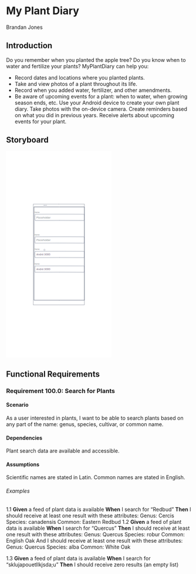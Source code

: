 # My Plant Diary

Brandan Jones

## Introduction

Do you remember when you planted the apple tree?  Do you know when to water and fertilize your plants? MyPlantDiary can help you:
-	Record dates and locations where you planted plants.
-	Take and view photos of a plant throughout its life.
-	Record when you added water, fertilizer, and other amendments.
-	Be aware of upcoming events for a plant: when to water, when growing season ends, etc.
Use your Android device to create your own plant diary.  Take photos with the on-device camera.  Create reminders based on what you did in previous years.   Receive alerts about upcoming events for your plant.

## Storyboard

![Storyboard](/MyPlantDiaryFirstScreen.png)

## Functional Requirements

### Requirement 100.0: Search for Plants

#### Scenario
As a user interested in plants, I want to be able to search plants based on any part of the name: genus, species, cultivar, or common name.
#### Dependencies
Plant search data are available and accessible.
####  Assumptions
Scientific names are stated in Latin.
Common names are stated in English.
###### Examples
1.1
**Given** a feed of plant data is available
**When** I search for “Redbud”
**Then** I should receive at least one result with these attributes: 
Genus: Cercis
Species: canadensis
Common: Eastern Redbud 
1.2
**Given** a feed of plant data is available
**When** I search for “Quercus”
**Then** I should receive at least one result with these attributes: 
Genus: Quercus
Species: robur
Common: English Oak
And I should receive at least one result with these attributes:
Genus: Quercus
Species: alba
Common: White Oak

1.3
**Given** a feed of plant data is available
**When** I search for “sklujapouetllkjsda;u”
**Then** I should receive zero results (an empty list)
